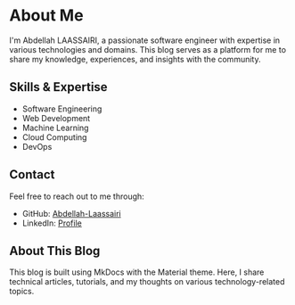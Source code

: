# About Me

I'm Abdellah LAASSAIRI, a passionate software engineer with expertise in various technologies and domains. This blog serves as a platform for me to share my knowledge, experiences, and insights with the community.

## Skills & Expertise

- Software Engineering
- Web Development
- Machine Learning
- Cloud Computing
- DevOps

## Contact

Feel free to reach out to me through:

- GitHub: [Abdellah-Laassairi](https://github.com/Abdellah-Laassairi)
- LinkedIn: [Profile](https://linkedin.com/in/abdellah-laassairi)

## About This Blog

This blog is built using MkDocs with the Material theme. Here, I share technical articles, tutorials, and my thoughts on various technology-related topics.

